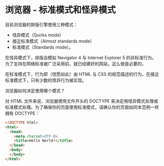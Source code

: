 # 浏览器 - 标准模式和怪异模式
目前浏览器的排版引擎使用三种模式：
- 怪异模式（Quirks mode）
- 接近标准模式（Almost standards mode）
- 标准模式（Standards mode）。

在怪异模式下，排版会模拟 Navigator 4 与 Internet Explorer 5 的非标准行为。为了支持在网络标准被广泛采用前，就已经建好的网站，这么做是必要的。

在标准模式下，行为即（但愿如此）由 HTML 与 CSS 的规范描述的行为。在接近标准模式下，只有少数的怪异行为被实现。

浏览器如何决定使用哪个模式？

对 HTML 文件来说，浏览器使用文件开头的 DOCTYPE 来决定用怪异模式处理或标准模式处理。为了确保你的页面使用标准模式，请确认你的页面如同本范例一样拥有 DOCTYPE：
```html
<!DOCTYPE html>
<html>
  <head>
    <meta charset=UTF-8>
    <title>Hello World!</title>
  </head>
  <body>
  </body>
</html>
```

